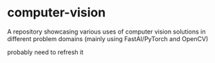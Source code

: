 # computer-vision
A repository showcasing various uses of computer vision solutions in different problem domains (mainly using FastAI/PyTorch and OpenCV)

probably need to refresh it
